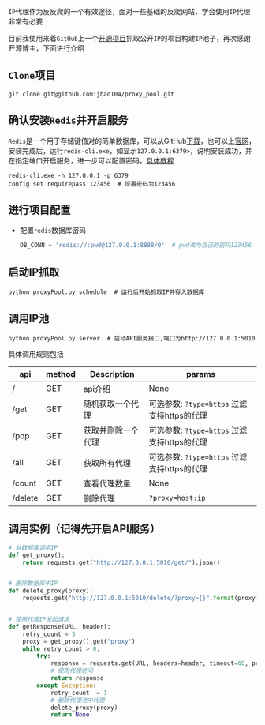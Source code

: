 `IP`代理作为反反爬的一个有效途径，面对一些基础的反爬网站，学会使用`IP`代理非常有必要

目前我使用来着`GitHub`上一个[开源项目](https://github.com/jhao104/proxy_pool)抓取公开`IP`的项目构建`IP`池子，再次感谢开源博主，下面进行介绍

## `Clone`项目

```shell
git clone git@github.com:jhao104/proxy_pool.git
```

## 确认安装`Redis`并开启服务

`Redis`是一个用于存储键值对的简单数据库，可以从GitHub[下载](https://github.com/tporadowski/redis/releases)，也可以上[官网](https://redis.io/)，安装完成后，运行`redis-cli.exe`，如显示`127.0.0.1:6379>`，说明安装成功，并在指定端口开启服务，进一步可以配置密码，[具体教程](https://www.redis.net.cn/tutorial/3503.html)

```shell
redis-cli.exe -h 127.0.0.1 -p 6379
config set requirepass 123456  # 设置密码为123456
```

## 进行项目配置

- 配置`redis`数据库密码

  ```python
  DB_CONN = 'redis://:pwd@127.0.0.1:8888/0'  # pwd改为自己的密码123456
  ```

## 启动IP抓取

```shell
python proxyPool.py schedule  # 运行后开始抓取IP并存入数据库
```

## 调用IP池

```shell
python proxyPool.py server  # 启动API服务接口,端口为http://127.0.0.1:5010
```

具体调用规则包括

| api | method | Description | params|
| ----| ---- | ---- | ----|
| / | GET | api介绍 | None |
| /get | GET | 随机获取一个代理| 可选参数: `?type=https` 过滤支持https的代理|
| /pop | GET | 获取并删除一个代理| 可选参数: `?type=https` 过滤支持https的代理|
| /all | GET | 获取所有代理 |可选参数: `?type=https` 过滤支持https的代理|
| /count | GET | 查看代理数量 |None|
| /delete | GET | 删除代理  |`?proxy=host:ip`|

## 调用实例（记得先开启API服务）


```python
# 从数据库调用IP
def get_proxy():
    return requests.get("http://127.0.0.1:5010/get/").json()


# 删除数据库中IP
def delete_proxy(proxy):
    requests.get("http://127.0.0.1:5010/delete/?proxy={}".format(proxy))


# 使用代理IP发起请求
def getResponse(URL, header):
    retry_count = 5
    proxy = get_proxy().get("proxy")
    while retry_count > 0:
        try:
            response = requests.get(URL, headers=header, timeout=60, proxies={"http": "http://{}".format(proxy)})
            # 使用代理访问
            return response
        except Exception:
            retry_count -= 1
            # 删除代理池中代理
            delete_proxy(proxy)
            return None
```

